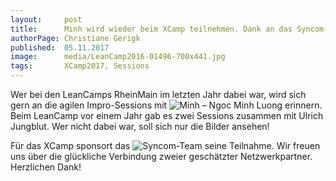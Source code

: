```yaml
---
layout:     post
title:      Minh wird wieder beim XCamp teilnehmen. Dank an das Syncom-Team für das Sponsoring
authorPage: Christiane Gerigk
published:  05.11.2017
image:      media/LeanCamp2016-01496-700x441.jpg
tags:       XCamp2017, Sessions
---
```

Wer bei den LeanCamps RheinMain im letzten Jahr dabei war, wird sich gern an die agilen Impro-Sessions mit 
![Minh](http://minhluong.de/) – Ngoc Minh Luong erinnern. Beim LeanCamp vor einem Jahr gab es zwei Sessions zusammen mit 
Ulrich Jungblut. Wer nicht dabei war, soll sich nur die Bilder ansehen!

Für das XCamp sponsort das ![Syncom-Team](http://syncom-team.de/) seine Teilnahme. Wir freuen uns über die glückliche Verbindung zweier geschätzter 
Netzwerkpartner. Herzlichen Dank!
